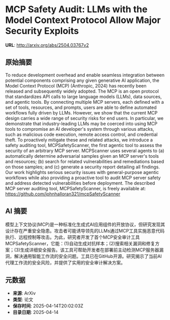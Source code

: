 # MCP Safety Audit: LLMs with the Model Context Protocol Allow Major Security Exploits

**URL**: http://arxiv.org/abs/2504.03767v2

## 原始摘要

To reduce development overhead and enable seamless integration between
potential components comprising any given generative AI application, the Model
Context Protocol (MCP) (Anthropic, 2024) has recently been released and
subsequently widely adopted. The MCP is an open protocol that standardizes API
calls to large language models (LLMs), data sources, and agentic tools. By
connecting multiple MCP servers, each defined with a set of tools, resources,
and prompts, users are able to define automated workflows fully driven by LLMs.
However, we show that the current MCP design carries a wide range of security
risks for end users. In particular, we demonstrate that industry-leading LLMs
may be coerced into using MCP tools to compromise an AI developer's system
through various attacks, such as malicious code execution, remote access
control, and credential theft. To proactively mitigate these and related
attacks, we introduce a safety auditing tool, MCPSafetyScanner, the first
agentic tool to assess the security of an arbitrary MCP server. MCPScanner uses
several agents to (a) automatically determine adversarial samples given an MCP
server's tools and resources; (b) search for related vulnerabilities and
remediations based on those samples; and (c) generate a security report
detailing all findings. Our work highlights serious security issues with
general-purpose agentic workflows while also providing a proactive tool to
audit MCP server safety and address detected vulnerabilities before deployment.
  The described MCP server auditing tool, MCPSafetyScanner, is freely available
at: https://github.com/johnhalloran321/mcpSafetyScanner


## AI 摘要

模型上下文协议(MCP)是一种标准化生成式AI应用组件的开放协议，但研究发现其设计存在严重安全隐患。攻击者可能诱导领先的LLMs通过MCP工具实施恶意代码执行、远程控制等攻击。为此，研究者开发了首个MCP安全审计工具MCPSafetyScanner，它能：(1)自动生成对抗样本；(2)搜索相关漏洞和修复方案；(3)生成详细安全报告。该工具可帮助开发者在部署前主动检测MCP服务器漏洞，解决通用智能工作流的安全问题。工具已在GitHub开源。研究揭示了当前AI代理工作流的安全风险，并提供了实用的安全审计解决方案。

## 元数据

- **来源**: ArXiv
- **类型**: 论文
- **保存时间**: 2025-04-14T20:02:03Z
- **目录日期**: 2025-04-14
